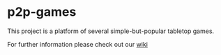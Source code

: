 # p2p-games

This project is a platform of several simple-but-popular tabletop games.

For further information please check out our [wiki](https://github.com/JetBrains/p2p-games/wiki)
